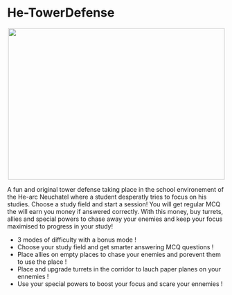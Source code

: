 # He-TowerDefense

<p align="center">
  <img src="https://user-images.githubusercontent.com/89838040/133043591-3f923563-30f9-4762-b936-357dbc64b4f5.png" width="500" height="350">
</p>
  
A fun and original tower defense taking place in the school environement of the He-arc Neuchatel where a student desperatly tries to focus on his studies.
Choose a study field and start a session! You will get regular MCQ the will earn you money if answered correctly. With this money, buy turrets, allies and special powers to chase away your enemies and keep your focus maximised to progress in your study!

- 3 modes of difficulty with a bonus mode !
- Choose your study field and get smarter answering MCQ questions !
- Place allies on empty places to chase your enemies and porevent them to use the place !
- Place and upgrade turrets in the corridor to lauch paper planes on your ennemies !
- Use your special powers to boost your focus and scare your ennemies !

